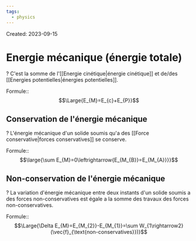 ```yaml
---
tags:
  - physics
---
```

Created: 2023-09-15

# Energie mécanique (énergie totale)
?
C'est la somme de l'[[Energie cinétique|énergie cinétique]] et de/des [[Energies potentielles|énergies potentielles]].
<!--SR:!2023-09-27,6,230-->

Formule::$$\Large{E_{M}=E_{c}+E_{P}}$$
<!--SR:!2023-09-26,7,250-->

## Conservation de l'énergie mécanique
?
L'énergie mécanique d'un solide soumis qu'a des [[Force conservative|forces conservatives]] se conserve.
<!--SR:!2023-09-24,1,130-->

Formule::$$\large{\sum E_{M}=0\leftrightarrow{E_{M_{B}}=E_{M_{A}}}}$$
<!--SR:!2023-09-27,8,250-->

## Non-conservation de l'énergie mécanique
?
La variation d'énergie mécanique entre deux instants d'un solide soumis a des forces non-conservatives est égale a la somme des travaux des forces non-conservatives.
<!--SR:!2023-09-24,1,197-->

Formule::$$\Large{\Delta E_{M}=E_{M_{2}}-E_{M_{1}}=\sum W_{1\rightarrow2}(\vec{f}_{\text{non-conservatives}})}$$
<!--SR:!2023-09-24,2,237-->